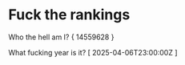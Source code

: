 # Fuck the rankings

Who the hell am I?
{ 14559628 }

What fucking year is it?
[ 2025-04-06T23:00:00Z ]
